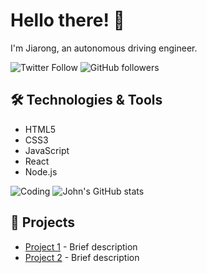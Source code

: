 # Hello there! 👋
I'm Jiarong, an autonomous driving engineer. 

![Twitter Follow](https://img.shields.io/twitter/follow/johnDoe?label=Follow)
![GitHub followers](https://img.shields.io/github/followers/johnDoe?label=Follow&style=social)

## 🛠️ Technologies & Tools
- HTML5
- CSS3
- JavaScript
- React
- Node.js

![Coding](URL_TO_YOUR_GIF)
![John's GitHub stats](https://github-readme-stats.vercel.app/api?username=johnDoe&show_icons=true&theme=radical)

## 📂 Projects
- [Project 1](URL_TO_PROJECT1) - Brief description
- [Project 2](URL_TO_PROJECT2) - Brief description
